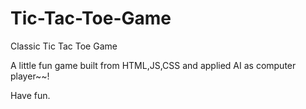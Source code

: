 # Tic-Tac-Toe-Game
Classic Tic Tac Toe Game

A little fun game built from HTML,JS,CSS and applied AI as computer player~~!

Have fun.
